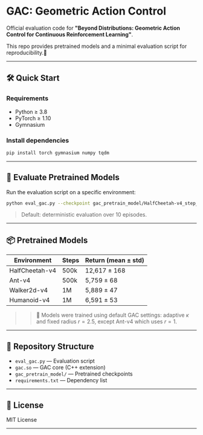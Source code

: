 # GAC: Geometric Action Control

Official evaluation code for **"Beyond Distributions: Geometric Action Control for Continuous Reinforcement Learning"**.

This repo provides pretrained models and a minimal evaluation script for reproducibility.🤗

---

## 🛠️ Quick Start

### Requirements

- Python ≥ 3.8  
- PyTorch ≥ 1.10  
- Gymnasium

### Install dependencies

```bash
pip install torch gymnasium numpy tqdm
```



------

## 🚀 Evaluate Pretrained Models

Run the evaluation script on a specific environment:

```bash
python eval_gac.py --checkpoint gac_pretrain_model/HalfCheetah-v4_step_500000.pt --episodes 10
```

> Default: deterministic evaluation over 10 episodes.

------

## 📦 Pretrained Models

| Environment    | Steps | Return (mean ± std) |
| -------------- | ----- | ------------------- |
| HalfCheetah-v4 | 500k  | 12,617 ± 168        |
| Ant-v4         | 500k  | 5,759 ± 68          |
| Walker2d-v4    | 1M    | 5,889 ± 47          |
| Humanoid-v4    | 1M    | 6,591 ± 53          |

> > 📍 Models were trained using default GAC settings: adaptive $\kappa$ and fixed radius $r=2.5$, except Ant-v4 which uses $r=1$.

------

## 📁 Repository Structure

- `eval_gac.py` — Evaluation script
- `gac.so` — GAC core (C++ extension)
- `gac_pretrain_model/` — Pretrained checkpoints
- `requirements.txt` — Dependency list

------

## 📄 License

MIT License

------



